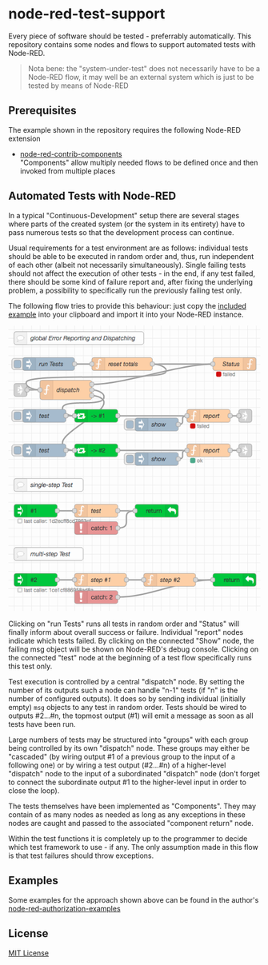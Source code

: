 # node-red-test-support #

Every piece of software should be tested - preferrably automatically. This repository contains some nodes and flows to support automated tests with Node-RED.

> Nota bene: the "system-under-test" does not necessarily have to be a Node-RED flow, it may well be an external system which is just to be tested by means of Node-RED

## Prerequisites ##

The example shown in the repository requires the following Node-RED extension

* [node-red-contrib-components](https://github.com/ollixx/node-red-contrib-components)<br>"Components" allow multiply needed flows to be defined once and then invoked from multiple places

## Automated Tests with Node-RED ##

In a typical "Continuous-Development" setup there are several stages where parts of the created system (or the system in its entirety) have to pass numerous tests so that the development process can continue.

Usual requirements for a test environment are as follows: individual tests should be able to be executed in random order and, thus, run independent of each other (albeit not necessarily simultaneously). Single failing tests should not affect the execution of other tests - in the end, if any test failed, there should be some kind of failure report and, after fixing the underlying problem, a possibility to specifically run the previously failing test only.

The following flow tries to provide this behaviour: just copy the [included example](test-support.json) into your clipboard and import it into your Node-RED instance.

![](test-support.png)

Clicking on "run Tests" runs all tests in random order and "Status" will finally inform about overall success or failure. Individual "report" nodes indicate which tests failed. By clicking on the connected "Show" node, the failing msg object will be shown on Node-RED's debug console. Clicking on the connected "test" node at the beginning of a test flow specifically runs this test only.

Test execution is controlled by a central "dispatch" node. By setting the number of its outputs such a node can handle "n-1" tests (if "n" is the number of configured outputs). It does so by sending individual (initially empty) `msg` objects to any test in random order. Tests should be wired to outputs #2...#n, the topmost output (#1) will emit a message as soon as all tests have been run.

Large numbers of tests may be structured into "groups" with each group being controlled by its own "dispatch" node. These groups may either be "cascaded" (by wiring output #1 of a previous group to the input of a following one) or by wiring a test output (#2...#n) of a higher-level "dispatch" node to the input of a subordinated "dispatch" node (don't forget to connect the subordinate output #1 to the higher-level input in order to close the loop).

The tests themselves have been implemented as "Components". They may contain of as many nodes as needed as long as any exceptions in these nodes are caught and passed to the associated "component return" node.

Within the test functions it is completely up to the programmer to decide which test framework to use - if any. The only assumption made in this flow is that test failures should throw exceptions.

## Examples ##

Some examples for the approach shown above can be found in the author's [node-red-authorization-examples](https://github.com/rozek/node-red-authorization-examples)

## License ##

[MIT License](LICENSE.md)
